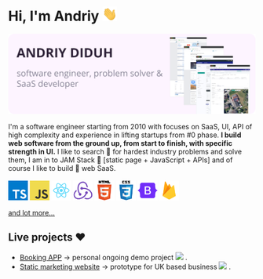 # Hi, I'm Andriy <img src="https://raw.githubusercontent.com/AndriyDiduh/AndriyDiduh/master/wave.gif" width="30px"> 
[<img src="https://raw.githubusercontent.com/AndriyDiduh/AndriyDiduh/master/head-github-banner-2-andriy-diduh.png">](https://andriydiduh.netlify.app)

I'm a software engineer starting from 2010 with focuses on SaaS, UI, API of high complexity and experience in lifting startups from #0 phase.
<strong>I build web software from the ground up, from start to finish, with specific strength in UI.</strong>
I like to search 🔭 for hardest industry problems and solve them, I am in to JAM Stack :doughnut: [static page + JavaScript + APIs] and of course I like to build :hospital: web SaaS. 
<br />
<br />
<code><img height="40" src="https://raw.githubusercontent.com/github/explore/80688e429a7d4ef2fca1e82350fe8e3517d3494d/topics/typescript/typescript.png"></code>
<code><img height="40" src="https://raw.githubusercontent.com/github/explore/80688e429a7d4ef2fca1e82350fe8e3517d3494d/topics/javascript/javascript.png"></code>
<code><img height="40" src="https://raw.githubusercontent.com/github/explore/80688e429a7d4ef2fca1e82350fe8e3517d3494d/topics/react/react.png"></code>
<code><img height="40" src="https://raw.githubusercontent.com/github/explore/80688e429a7d4ef2fca1e82350fe8e3517d3494d/topics/redux/redux.png"></code>
<code><img height="40" src="https://raw.githubusercontent.com/github/explore/80688e429a7d4ef2fca1e82350fe8e3517d3494d/topics/html/html.png"></code>
<code><img height="40" src="https://raw.githubusercontent.com/github/explore/80688e429a7d4ef2fca1e82350fe8e3517d3494d/topics/css/css.png"></code>
<img src="https://raw.githubusercontent.com/devicons/devicon/master/icons/bootstrap/bootstrap-plain.svg" alt="bootstrap" width="40" height="40" />
<code><img height="40" src="https://raw.githubusercontent.com/github/explore/80688e429a7d4ef2fca1e82350fe8e3517d3494d/topics/firebase/firebase.png"></code>

[and lot more...](https://andriydiduh.netlify.app/hard-skills/)

## Live projects :heart:
- <a href="https://booking-app-project.netlify.app/" target="_blank">Booking APP</a> → personal ongoing demo project <img src="https://booking-app-project.netlify.app/components/utils/Copyright/android-icon-192x192.png" width="25" /> .
- <a href="https://rehab-my-patient-project.netlify.app/" target="_blank"> Static marketing website</a> → prototype for UK based business <img src="https://rehab-my-patient-project.netlify.app/components/utils/Copyright/android-icon-192x192.png" width="20" /> .
<br />
